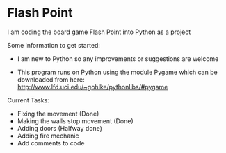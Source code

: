 # Flash Point

I am coding the board game Flash Point into Python as a project

Some information to get started:

 - I am new to Python so any improvements or suggestions are welcome
 
 - This program runs on Python using the module Pygame which can be downloaded from here:
   http://www.lfd.uci.edu/~gohlke/pythonlibs/#pygame

Current Tasks:

 - Fixing the movement (Done)
 - Making the walls stop movement (Done)
 - Adding doors (Halfway done)
 - Adding fire mechanic
 - Add comments to code

